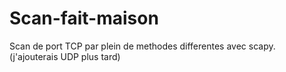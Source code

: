 # Scan-fait-maison
Scan de port TCP par plein de methodes differentes avec scapy. (j'ajouterais UDP plus tard) 
